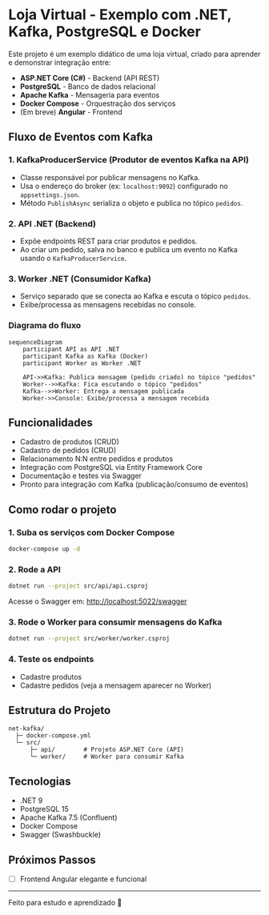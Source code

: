 # Loja Virtual - Exemplo com .NET, Kafka, PostgreSQL e Docker

Este projeto é um exemplo didático de uma loja virtual, criado para aprender e demonstrar integração entre:

- **ASP.NET Core (C#)** - Backend (API REST)
- **PostgreSQL** - Banco de dados relacional
- **Apache Kafka** - Mensageria para eventos
- **Docker Compose** - Orquestração dos serviços
- (Em breve) **Angular** - Frontend

## Fluxo de Eventos com Kafka

### 1. **KafkaProducerService (Produtor de eventos Kafka na API)**
- Classe responsável por publicar mensagens no Kafka.
- Usa o endereço do broker (ex: `localhost:9092`) configurado no `appsettings.json`.
- Método `PublishAsync` serializa o objeto e publica no tópico `pedidos`.

### 2. **API .NET (Backend)**
- Expõe endpoints REST para criar produtos e pedidos.
- Ao criar um pedido, salva no banco e publica um evento no Kafka usando o `KafkaProducerService`.

### 3. **Worker .NET (Consumidor Kafka)**
- Serviço separado que se conecta ao Kafka e escuta o tópico `pedidos`.
- Exibe/processa as mensagens recebidas no console.

### Diagrama do fluxo

```mermaid
sequenceDiagram
    participant API as API .NET
    participant Kafka as Kafka (Docker)
    participant Worker as Worker .NET

    API->>Kafka: Publica mensagem (pedido criado) no tópico "pedidos"
    Worker-->>Kafka: Fica escutando o tópico "pedidos"
    Kafka-->>Worker: Entrega a mensagem publicada
    Worker->>Console: Exibe/processa a mensagem recebida
```

## Funcionalidades
- Cadastro de produtos (CRUD)
- Cadastro de pedidos (CRUD)
- Relacionamento N:N entre pedidos e produtos
- Integração com PostgreSQL via Entity Framework Core
- Documentação e testes via Swagger
- Pronto para integração com Kafka (publicação/consumo de eventos)

## Como rodar o projeto

### 1. Suba os serviços com Docker Compose
```sh
docker-compose up -d
```

### 2. Rode a API
```sh
dotnet run --project src/api/api.csproj
```
Acesse o Swagger em: [http://localhost:5022/swagger](http://localhost:5022/swagger)

### 3. Rode o Worker para consumir mensagens do Kafka
```sh
dotnet run --project src/worker/worker.csproj
```

### 4. Teste os endpoints
- Cadastre produtos
- Cadastre pedidos (veja a mensagem aparecer no Worker)

## Estrutura do Projeto
```
net-kafka/
  ├─ docker-compose.yml
  └─ src/
      ├─ api/        # Projeto ASP.NET Core (API)
      └─ worker/     # Worker para consumir Kafka
```

## Tecnologias
- .NET 9
- PostgreSQL 15
- Apache Kafka 7.5 (Confluent)
- Docker Compose
- Swagger (Swashbuckle)

## Próximos Passos
- [ ] Frontend Angular elegante e funcional

---

Feito para estudo e aprendizado 🚀

